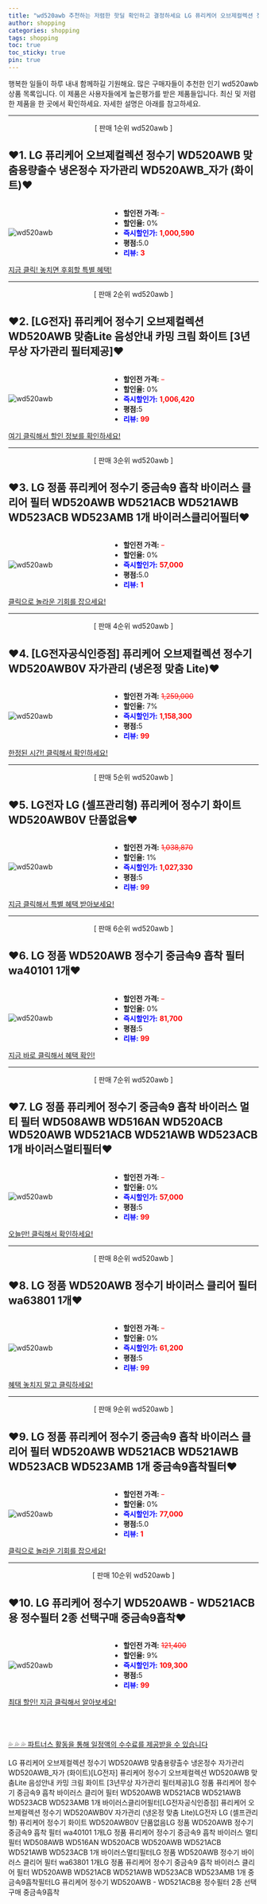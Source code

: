 ```yaml
---
title: "wd520awb 추천하는 저렴한 핫딜 확인하고 결정하세요 LG 퓨리케어 오브제컬렉션 정수기 WD520AWB"
author: shopping
categories: shopping
tags: shopping
toc: true
toc_sticky: true
pin: true
---
```

행복한 일들이 하루 내내 함께하길 기원해요. 많은 구매자들이 추천한 인기 wd520awb 상품 목록입니다. 이 제품은 사용자들에게 높은평가를 받은 제품들입니다. 최신 및 저렴한 제품을 한 곳에서 확인하세요. 자세한 설명은 아래를 참고하세요.

---
<p class="toplist" style="margin: 0 auto; display: block; width: fit-content;">[ 판매 1순위 wd520awb ]</p>

<h2><strong>❤️1. LG 퓨리케어 오브제컬렉션 정수기 WD520AWB 맞춤용량출수 냉온정수 자가관리 WD520AWB_자가 (화이트)❤️</strong></h2>

<div style="display: flex; align-items: center;">
    <div style="flex: 0.4;">
        <img src="https://thumbnail7.coupangcdn.com/thumbnails/remote/230x230ex/image/vendor_inventory/899b/735777221c1f44dc26dd86b97c302d91089cea7b493164b072ea87a62331.png" alt="wd520awb" style="max-width: 100%;">
    </div>
    <div style="flex: 0.6; margin-left: 10px;">
        <ul>
            <li><strong>할인전 가격:</strong> <del style="color: red;">-</del></li>
            <li><strong>할인율:</strong> 0%</li>
            <li><span style='color:blue'><strong>즉시할인가:</strong></span> <span style='color:red'><strong>1,000,590</strong></span></li>
            <li><strong>평점:</strong>5.0</li>
            <li><span style='color:blue'><strong>리뷰:</strong></span> <span style='color:red'><strong>3</strong></span></li>
        </ul>
    </div>
</div>
<div class="center">
    <a href="https://William4Davisa.github.io?lptag=AF9450613&subid=githubio&pageKey=7337684719&traceid=V0-153&itemId=18852224239&vendorItemId=90662078633" class="myButton">
        지금 클릭! 놓치면 후회할 특별 혜택!
    </a>
</div>


---
<p class="toplist" style="margin: 0 auto; display: block; width: fit-content;">[ 판매 2순위 wd520awb ]</p>

<h2><strong>❤️2. [LG전자] 퓨리케어 정수기 오브제컬렉션 WD520AWB 맞춤Lite 음성안내 카밍 크림 화이트 [3년무상 자가관리 필터제공]❤️</strong></h2>

<div style="display: flex; align-items: center;">
    <div style="flex: 0.4;">
        <img src="https://thumbnail10.coupangcdn.com/thumbnails/remote/230x230ex/image/vendor_inventory/5250/29d696782986e830eae90c0af0bb6b828826818c9414c88915bea7350fa7.jpg" alt="wd520awb" style="max-width: 100%;">
    </div>
    <div style="flex: 0.6; margin-left: 10px;">
        <ul>
            <li><strong>할인전 가격:</strong> <del style="color: red;">-</del></li>
            <li><strong>할인율:</strong> 0%</li>
            <li><span style='color:blue'><strong>즉시할인가:</strong></span> <span style='color:red'><strong>1,006,420</strong></span></li>
            <li><strong>평점:</strong>5</li>
            <li><span style='color:blue'><strong>리뷰:</strong></span> <span style='color:red'><strong>99</strong></span></li>
        </ul>
    </div>
</div>
<div class="center">
    <a href="https://William4Davisa.github.io?lptag=AF9450613&subid=githubio&pageKey=8217260208&traceid=V0-153&itemId=23606870318&vendorItemId=90632583418" class="myButton">
        여기 클릭해서 할인 정보를 확인하세요!
    </a>
</div>


---
<p class="toplist" style="margin: 0 auto; display: block; width: fit-content;">[ 판매 3순위 wd520awb ]</p>

<h2><strong>❤️3. LG 정품 퓨리케어 정수기 중금속9 흡착 바이러스 클리어 필터 WD520AWB WD521ACB WD521AWB WD523ACB WD523AMB 1개 바이러스클리어필터❤️</strong></h2>

<div style="display: flex; align-items: center;">
    <div style="flex: 0.4;">
        <img src="https://thumbnail7.coupangcdn.com/thumbnails/remote/230x230ex/image/vendor_inventory/1a74/6690e21b0357e41c36864925a22cb495fb28d8a81eca3dbf43fe9bb40aff.png" alt="wd520awb" style="max-width: 100%;">
    </div>
    <div style="flex: 0.6; margin-left: 10px;">
        <ul>
            <li><strong>할인전 가격:</strong> <del style="color: red;">-</del></li>
            <li><strong>할인율:</strong> 0%</li>
            <li><span style='color:blue'><strong>즉시할인가:</strong></span> <span style='color:red'><strong>57,000</strong></span></li>
            <li><strong>평점:</strong>5.0</li>
            <li><span style='color:blue'><strong>리뷰:</strong></span> <span style='color:red'><strong>1</strong></span></li>
        </ul>
    </div>
</div>
<div class="center">
    <a href="https://William4Davisa.github.io?lptag=AF9450613&subid=githubio&pageKey=7944851656&traceid=V0-153&itemId=21900938425&vendorItemId=88948966263" class="myButton">
        클릭으로 놀라운 기회를 잡으세요!
    </a>
</div>


---
<p class="toplist" style="margin: 0 auto; display: block; width: fit-content;">[ 판매 4순위 wd520awb ]</p>

<h2><strong>❤️4. [LG전자공식인증점] 퓨리케어 오브제컬렉션 정수기 WD520AWB0V 자가관리 (냉온정 맞춤 Lite)❤️</strong></h2>

<div style="display: flex; align-items: center;">
    <div style="flex: 0.4;">
        <img src="https://thumbnail6.coupangcdn.com/thumbnails/remote/230x230ex/image/vendor_inventory/26b4/4bb7b7d1deeb8fa3be0f23d527cd41b70f6db3f1a174d129e34d3b2289df.jpg" alt="wd520awb" style="max-width: 100%;">
    </div>
    <div style="flex: 0.6; margin-left: 10px;">
        <ul>
            <li><strong>할인전 가격:</strong> <del style="color: red;">1,259,000</del></li>
            <li><strong>할인율:</strong> 7%</li>
            <li><span style='color:blue'><strong>즉시할인가:</strong></span> <span style='color:red'><strong>1,158,300</strong></span></li>
            <li><strong>평점:</strong>5</li>
            <li><span style='color:blue'><strong>리뷰:</strong></span> <span style='color:red'><strong>99</strong></span></li>
        </ul>
    </div>
</div>
<div class="center">
    <a href="https://William4Davisa.github.io?lptag=AF9450613&subid=githubio&pageKey=7337481650&traceid=V0-153&itemId=18851317456&vendorItemId=85980613674" class="myButton">
        한정된 시간! 클릭해서 확인하세요!
    </a>
</div>


---
<p class="toplist" style="margin: 0 auto; display: block; width: fit-content;">[ 판매 5순위 wd520awb ]</p>

<h2><strong>❤️5. LG전자 LG (셀프관리형) 퓨리케어 정수기 화이트 WD520AWB0V 단품없음❤️</strong></h2>

<div style="display: flex; align-items: center;">
    <div style="flex: 0.4;">
        <img src="https://thumbnail6.coupangcdn.com/thumbnails/remote/230x230ex/image/vendor_inventory/359e/d56f21481cd2e3bea72316c525034dd5ebb8584d8faf64286ccd8ba27c8f.jpg" alt="wd520awb" style="max-width: 100%;">
    </div>
    <div style="flex: 0.6; margin-left: 10px;">
        <ul>
            <li><strong>할인전 가격:</strong> <del style="color: red;">1,038,870</del></li>
            <li><strong>할인율:</strong> 1%</li>
            <li><span style='color:blue'><strong>즉시할인가:</strong></span> <span style='color:red'><strong>1,027,330</strong></span></li>
            <li><strong>평점:</strong>5</li>
            <li><span style='color:blue'><strong>리뷰:</strong></span> <span style='color:red'><strong>99</strong></span></li>
        </ul>
    </div>
</div>
<div class="center">
    <a href="https://William4Davisa.github.io?lptag=AF9450613&subid=githubio&pageKey=8123873849&traceid=V0-153&itemId=23054231110&vendorItemId=90087887402" class="myButton">
        지금 클릭해서 특별 혜택 받아보세요!
    </a>
</div>


---
<p class="toplist" style="margin: 0 auto; display: block; width: fit-content;">[ 판매 6순위 wd520awb ]</p>

<h2><strong>❤️6. LG 정품 WD520AWB 정수기 중금속9 흡착 필터 wa40101 1개❤️</strong></h2>

<div style="display: flex; align-items: center;">
    <div style="flex: 0.4;">
        <img src="https://thumbnail8.coupangcdn.com/thumbnails/remote/230x230ex/image/vendor_inventory/546a/68d187643afb3e96ee84ff39fe657ff38c8c73303780af5e18a801a56fbf.jpg" alt="wd520awb" style="max-width: 100%;">
    </div>
    <div style="flex: 0.6; margin-left: 10px;">
        <ul>
            <li><strong>할인전 가격:</strong> <del style="color: red;">-</del></li>
            <li><strong>할인율:</strong> 0%</li>
            <li><span style='color:blue'><strong>즉시할인가:</strong></span> <span style='color:red'><strong>81,700</strong></span></li>
            <li><strong>평점:</strong>5</li>
            <li><span style='color:blue'><strong>리뷰:</strong></span> <span style='color:red'><strong>99</strong></span></li>
        </ul>
    </div>
</div>
<div class="center">
    <a href="https://William4Davisa.github.io?lptag=AF9450613&subid=githubio&pageKey=7497125351&traceid=V0-153&itemId=19617339444&vendorItemId=86724162598" class="myButton">
        지금 바로 클릭해서 혜택 확인!
    </a>
</div>


---
<p class="toplist" style="margin: 0 auto; display: block; width: fit-content;">[ 판매 7순위 wd520awb ]</p>

<h2><strong>❤️7. LG 정품 퓨리케어 정수기 중금속9 흡착 바이러스 멀티 필터 WD508AWB WD516AN WD520ACB WD520AWB WD521ACB WD521AWB WD523ACB 1개 바이러스멀티필터❤️</strong></h2>

<div style="display: flex; align-items: center;">
    <div style="flex: 0.4;">
        <img src="https://thumbnail8.coupangcdn.com/thumbnails/remote/230x230ex/image/vendor_inventory/945b/d4c2127454a497ece2bb37d6ce839ad3760bddefa306d7ce7e3c24d0f270.png" alt="wd520awb" style="max-width: 100%;">
    </div>
    <div style="flex: 0.6; margin-left: 10px;">
        <ul>
            <li><strong>할인전 가격:</strong> <del style="color: red;">-</del></li>
            <li><strong>할인율:</strong> 0%</li>
            <li><span style='color:blue'><strong>즉시할인가:</strong></span> <span style='color:red'><strong>57,000</strong></span></li>
            <li><strong>평점:</strong>5</li>
            <li><span style='color:blue'><strong>리뷰:</strong></span> <span style='color:red'><strong>99</strong></span></li>
        </ul>
    </div>
</div>
<div class="center">
    <a href="https://William4Davisa.github.io?lptag=AF9450613&subid=githubio&pageKey=7794122190&traceid=V0-153&itemId=21093252953&vendorItemId=88155265025" class="myButton">
        오늘만! 클릭해서 확인하세요!
    </a>
</div>


---
<p class="toplist" style="margin: 0 auto; display: block; width: fit-content;">[ 판매 8순위 wd520awb ]</p>

<h2><strong>❤️8. LG 정품 WD520AWB 정수기 바이러스 클리어 필터 wa63801 1개❤️</strong></h2>

<div style="display: flex; align-items: center;">
    <div style="flex: 0.4;">
        <img src="https://thumbnail8.coupangcdn.com/thumbnails/remote/230x230ex/image/vendor_inventory/f05a/47e54d09c3103e15f9fcc29eeb59a0f5519162c2250902dd8da74369405f.jpg" alt="wd520awb" style="max-width: 100%;">
    </div>
    <div style="flex: 0.6; margin-left: 10px;">
        <ul>
            <li><strong>할인전 가격:</strong> <del style="color: red;">-</del></li>
            <li><strong>할인율:</strong> 0%</li>
            <li><span style='color:blue'><strong>즉시할인가:</strong></span> <span style='color:red'><strong>61,200</strong></span></li>
            <li><strong>평점:</strong>5</li>
            <li><span style='color:blue'><strong>리뷰:</strong></span> <span style='color:red'><strong>99</strong></span></li>
        </ul>
    </div>
</div>
<div class="center">
    <a href="https://William4Davisa.github.io?lptag=AF9450613&subid=githubio&pageKey=7497124679&traceid=V0-153&itemId=19617336650&vendorItemId=86724159781" class="myButton">
        혜택 놓치지 말고 클릭하세요!
    </a>
</div>


---
<p class="toplist" style="margin: 0 auto; display: block; width: fit-content;">[ 판매 9순위 wd520awb ]</p>

<h2><strong>❤️9. LG 정품 퓨리케어 정수기 중금속9 흡착 바이러스 클리어 필터 WD520AWB WD521ACB WD521AWB WD523ACB WD523AMB 1개 중금속9흡착필터❤️</strong></h2>

<div style="display: flex; align-items: center;">
    <div style="flex: 0.4;">
        <img src="https://thumbnail7.coupangcdn.com/thumbnails/remote/230x230ex/image/vendor_inventory/1a74/6690e21b0357e41c36864925a22cb495fb28d8a81eca3dbf43fe9bb40aff.png" alt="wd520awb" style="max-width: 100%;">
    </div>
    <div style="flex: 0.6; margin-left: 10px;">
        <ul>
            <li><strong>할인전 가격:</strong> <del style="color: red;">-</del></li>
            <li><strong>할인율:</strong> 0%</li>
            <li><span style='color:blue'><strong>즉시할인가:</strong></span> <span style='color:red'><strong>77,000</strong></span></li>
            <li><strong>평점:</strong>5.0</li>
            <li><span style='color:blue'><strong>리뷰:</strong></span> <span style='color:red'><strong>1</strong></span></li>
        </ul>
    </div>
</div>
<div class="center">
    <a href="https://William4Davisa.github.io?lptag=AF9450613&subid=githubio&pageKey=7944851656&traceid=V0-153&itemId=21900938424&vendorItemId=88948966256" class="myButton">
        클릭으로 놀라운 기회를 잡으세요!
    </a>
</div>


---
<p class="toplist" style="margin: 0 auto; display: block; width: fit-content;">[ 판매 10순위 wd520awb ]</p>

<h2><strong>❤️10. LG 퓨리케어 정수기 WD520AWB - WD521ACB용 정수필터 2종 선택구매 중금속9흡착❤️</strong></h2>

<div style="display: flex; align-items: center;">
    <div style="flex: 0.4;">
        <img src="https://thumbnail9.coupangcdn.com/thumbnails/remote/230x230ex/image/vendor_inventory/ed49/9127532381c1174fff1eae126726f5bef07456ac8d1a0d2d3c2076767ae2.jpg" alt="wd520awb" style="max-width: 100%;">
    </div>
    <div style="flex: 0.6; margin-left: 10px;">
        <ul>
            <li><strong>할인전 가격:</strong> <del style="color: red;">121,400</del></li>
            <li><strong>할인율:</strong> 9%</li>
            <li><span style='color:blue'><strong>즉시할인가:</strong></span> <span style='color:red'><strong>109,300</strong></span></li>
            <li><strong>평점:</strong>5</li>
            <li><span style='color:blue'><strong>리뷰:</strong></span> <span style='color:red'><strong>99</strong></span></li>
        </ul>
    </div>
</div>
<div class="center">
    <a href="https://William4Davisa.github.io?lptag=AF9450613&subid=githubio&pageKey=8195620873&traceid=V0-153&itemId=23469634532&vendorItemId=90511226790" class="myButton">
        최대 할인! 지금 클릭해서 알아보세요!
    </a>
</div>

<br><br><br>[💦 💦 💦 파트너스 활동을 통해 일정액의 수수료를 제공받을 수 있습니다](https://link.coupang.com/a/bcpT2c)<br><br>LG 퓨리케어 오브제컬렉션 정수기 WD520AWB 맞춤용량출수 냉온정수 자가관리 WD520AWB_자가 (화이트)[LG전자] 퓨리케어 정수기 오브제컬렉션 WD520AWB 맞춤Lite 음성안내 카밍 크림 화이트 [3년무상 자가관리 필터제공]LG 정품 퓨리케어 정수기 중금속9 흡착 바이러스 클리어 필터 WD520AWB WD521ACB WD521AWB WD523ACB WD523AMB 1개 바이러스클리어필터[LG전자공식인증점] 퓨리케어 오브제컬렉션 정수기 WD520AWB0V 자가관리 (냉온정 맞춤 Lite)LG전자 LG (셀프관리형) 퓨리케어 정수기 화이트 WD520AWB0V 단품없음LG 정품 WD520AWB 정수기 중금속9 흡착 필터 wa40101 1개LG 정품 퓨리케어 정수기 중금속9 흡착 바이러스 멀티 필터 WD508AWB WD516AN WD520ACB WD520AWB WD521ACB WD521AWB WD523ACB 1개 바이러스멀티필터LG 정품 WD520AWB 정수기 바이러스 클리어 필터 wa63801 1개LG 정품 퓨리케어 정수기 중금속9 흡착 바이러스 클리어 필터 WD520AWB WD521ACB WD521AWB WD523ACB WD523AMB 1개 중금속9흡착필터LG 퓨리케어 정수기 WD520AWB - WD521ACB용 정수필터 2종 선택구매 중금속9흡착